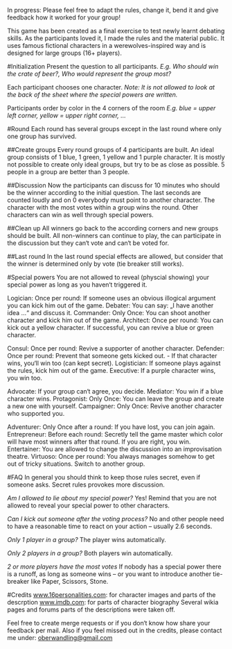 In progress: Please feel free to adapt the rules, change it, bend it and give feedback how it worked for your group!

This game has been created as a final exercise to test newly learnt debating skills. As the participants loved it, I made the rules and the material public. It uses famous fictional characters in a werewolves-inspired way and is designed for large groups (16+ players).

#Initialization
Present the question to all participants.
_E.g. Who should win the crate of beer?, Who would represent the group most?_

Each participant chooses one character.
_Note: It is not allowed to look at the back of the sheet where the special powers are written._

Participants order by color in the 4 corners of the room
_E.g. blue = upper left corner, yellow = upper right corner, ..._

#Round
Each round has several groups except in the last round where only one group has survived.

##Create groups
Every round groups of 4 participants are built. An ideal group consists of 1 blue, 1 green, 1 yellow and 1 purple character.
It is mostly not possible to create only ideal groups, but try to be as close as possible. 5 people in a group are better than 3 people.

##Discussion
Now the participants can discuss for 10 minutes who should be the winner according to the initial question. The last seconds are counted loudly and on 0 everybody must point to another character. The character with the most votes within a group wins the round. Other characters can win as well through special powers.

##Clean up
All winners go back to the according corners and new groups should be built. All non-winners can continue to play, the can participate in the discussion but they can‘t vote and can‘t be voted for.

##Last round
In the last round special effects are allowed, but consider that the winner is determined only by vote (tie breaker still works).


#Special powers
You are not allowed to reveal (physcial showing) your special power as long as you haven‘t triggered it.

Logician: 	Once per round: If someone uses an obvious illogical argument you can kick him out of the 		game.
Debater: 	You can say: „I have another idea …“ and discuss it.
Commander: 	Only Once: You can shoot another character and kick him out of the game.
Architect: 		Once per round: You can kick out a yellow character. If successful, you can revive a blue or 		green character.

Consul: 	Once per round: Revive a supporter of another character.
Defender: 	Once per round: Prevent that someone gets kicked out.  - If that character wins, you‘ll win 		too (can kept secret).
Logistician: 	If someone plays against the rules, kick him out of the game.
Executive: 	If a purple character wins, you win too.

Advocate:	If your group can‘t agree, you decide.
Mediator: 	You win if a blue character wins.
Protagonist: 	Only Once: You can leave the group and create a new one with yourself.
Campaigner: 	Only Once: Revive another character who supported you.

Adventurer: 	Only Once after a round: If you have lost, you can join again.
Entrepreneur: 	Before each round: Secretly tell the game master which color will have most winners 			after that round. If you are right, you win.
Entertainer: 	You are allowed to change the discussion into an improvisation theatre.
Virtuoso: 	Once per round: You always manages somehow to get out of tricky situations. Switch to 		another group.

#FAQ
In general you should think to keep those rules secret, even if someone asks. Secret rules provokes more discussion.

*Am I allowed to lie about my special power?*
Yes! Remind that you are not allowed to reveal your special power to other characters.

*Can I kick out someone after the voting process?*
No and other people need to have a reasonable time to react on your action – usually 2.6 seconds.

*Only 1 player in a group?*
The player wins automatically.

*Only 2 players in a group?*
Both players win automatically.

*2 or more players have the most votes*
If nobody has a special power there is a runoff, as long as someone wins – or you want to introduce another tie-breaker like Paper, Scissors, Stone.

#Credits
www.16personalities.com: for character images and parts of the descrption
www.imdb.com: for parts of character biography
Several wikia pages and forums parts of the descriptions were taken off.

Feel free to create merge requests or if you don‘t know how share your feedback per mail. Also if you feel missed out in the credits, please contact me under: oberwandling@gmail.com
